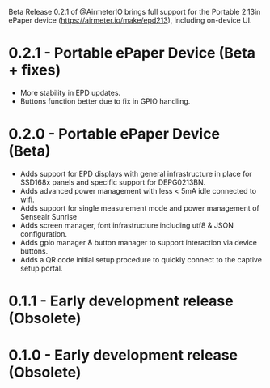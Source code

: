 Beta Release 0.2.1 of @AirmeterIO brings full support for the Portable 2.13in ePaper device (https://airmeter.io/make/epd213), including on-device UI.
# 0.2.1 - Portable ePaper Device (Beta + fixes)
- More stability in EPD updates.
- Buttons function better due to fix in GPIO handling. 

# 0.2.0 - Portable ePaper Device (Beta)
- Adds support for EPD displays with general infrastructure in place for SSD168x panels and specific support for DEPG0213BN.
- Adds advanced power management with less < 5mA idle connected to wifi.
- Adds support for single measurement mode and power management of Senseair Sunrise
- Adds screen manager, font infrastructure including utf8 & JSON configuration.
- Adds gpio manager & button manager to support interaction via device buttons.
- Adds a QR code initial setup procedure to quickly connect to the captive setup portal.


# 0.1.1 - Early development release (Obsolete)
# 0.1.0 - Early development release (Obsolete)
